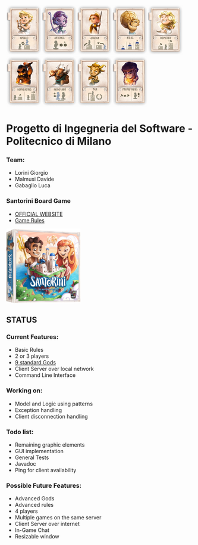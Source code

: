 <img src="src/resources/Santorini%20Images/SchermataSelezioneGod/Apollo.png" alt="alt text" width="95"><img src="src/resources/Santorini%20Images/SchermataSelezioneGod/Artemis.png" alt="alt text" width="95"><img src="src/resources/Santorini%20Images/SchermataSelezioneGod/Athena.png" alt="alt text" width="95"><img src="src/resources/Santorini%20Images/SchermataSelezioneGod/Atlas.png" alt="alt text" width="95"><img src="src/resources/Santorini%20Images/SchermataSelezioneGod/Demeter.png" alt="alt text" width="95"><img src="src/resources/Santorini%20Images/SchermataSelezioneGod/Hepheastus.png" alt="alt text" width="95"><img src="src/resources/Santorini%20Images/SchermataSelezioneGod/Minotaur.png" alt="alt text" width="95"><img src="src/resources/Santorini%20Images/SchermataSelezioneGod/Pan.png" alt="alt text" width="95"><img src="src/resources/Santorini%20Images/SchermataSelezioneGod/Prometheus.png" alt="alt text" width="95">

# Progetto di Ingegneria del Software - Politecnico di Milano

### Team:
* Lorini Giorgio
* Malmusi Davide
* Gabaglio Luca

### Santorini Board Game

* [OFFICIAL WEBSITE]
* [Game Rules]

[Game Rules]: <http://files.roxley.com/Santorini-Rulebook-Web-2016.08.14.pdf>
[OFFICIAL WEBSITE]: <https://roxley.com/products/santorini?currency=EUR>

<img src="src/resources/Santorini%20Images/GameIcon.png" alt="alt text" width="200" height="200">


## STATUS

### Current Features:

* Basic Rules
* 2 or 3 players
* [9 standard Gods](src/resources/Santorini%20Images/Gods.txt)
* Client Server over local network
* Command Line Interface

### Working on:

* Model and Logic using patterns
* Exception handling
* Client disconnection handling

### Todo list:

* Remaining graphic elements
* GUI implementation
* General Tests
* Javadoc
* Ping for client availability

### Possible Future Features:

* Advanced Gods
* Advanced rules
* 4 players
* Multiple games on the same server
* Client Server over internet
* In-Game Chat
* Resizable window
